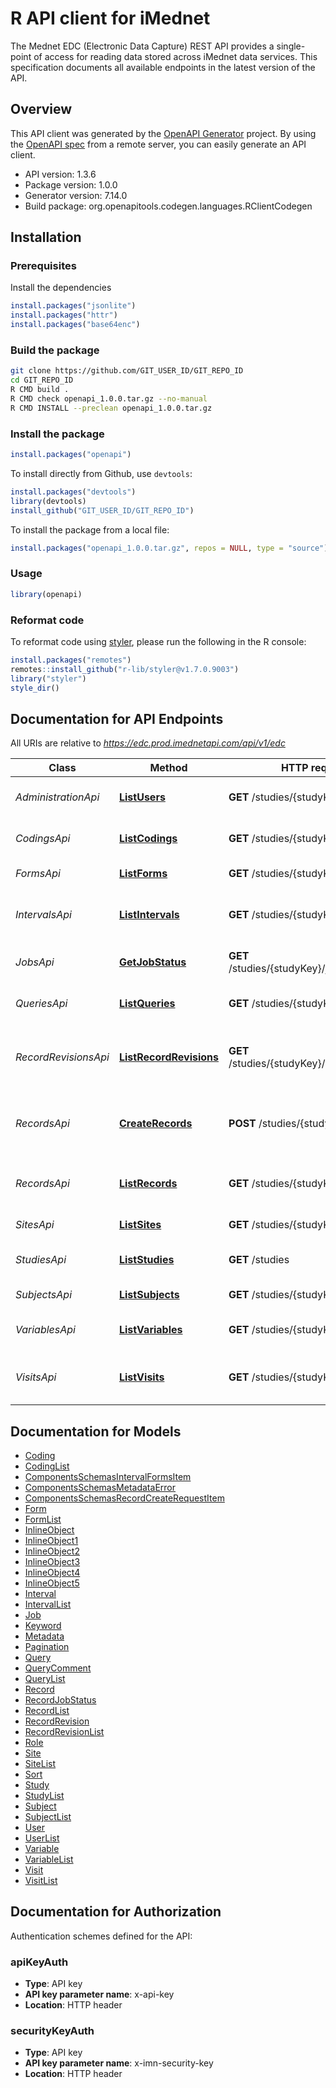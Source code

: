 # R API client for iMednet

The Mednet EDC (Electronic Data Capture) REST API provides a single-point of access for reading data stored across iMednet data services.
This specification documents all available endpoints in the latest version of the API.


## Overview
This API client was generated by the [OpenAPI Generator](https://openapi-generator.tech) project. By using the [OpenAPI spec](https://openapis.org) from a remote server, you can easily generate an API client.

- API version: 1.3.6
- Package version: 1.0.0
- Generator version: 7.14.0
- Build package: org.openapitools.codegen.languages.RClientCodegen

## Installation

### Prerequisites

Install the dependencies

```R
install.packages("jsonlite")
install.packages("httr")
install.packages("base64enc")
```

### Build the package

```sh
git clone https://github.com/GIT_USER_ID/GIT_REPO_ID
cd GIT_REPO_ID
R CMD build .
R CMD check openapi_1.0.0.tar.gz --no-manual
R CMD INSTALL --preclean openapi_1.0.0.tar.gz
```

### Install the package

```R
install.packages("openapi")
```

To install directly from Github, use `devtools`:
```R
install.packages("devtools")
library(devtools)
install_github("GIT_USER_ID/GIT_REPO_ID")
```

To install the package from a local file:
```R
install.packages("openapi_1.0.0.tar.gz", repos = NULL, type = "source")
```

### Usage

```R
library(openapi)
```

### Reformat code

To reformat code using [styler](https://styler.r-lib.org/index.html), please run the following in the R console:

```R
install.packages("remotes")
remotes::install_github("r-lib/styler@v1.7.0.9003")
library("styler")
style_dir()
```

## Documentation for API Endpoints

All URIs are relative to *https://edc.prod.imednetapi.com/api/v1/edc*

Class | Method | HTTP request | Description
------------ | ------------- | ------------- | -------------
*AdministrationApi* | [**ListUsers**](docs/AdministrationApi.md#ListUsers) | **GET** /studies/{studyKey}/users | List users and their roles in a study
*CodingsApi* | [**ListCodings**](docs/CodingsApi.md#ListCodings) | **GET** /studies/{studyKey}/codings | List coding activities in a study
*FormsApi* | [**ListForms**](docs/FormsApi.md#ListForms) | **GET** /studies/{studyKey}/forms | List forms in a study
*IntervalsApi* | [**ListIntervals**](docs/IntervalsApi.md#ListIntervals) | **GET** /studies/{studyKey}/intervals | List intervals (visit definitions) in a study
*JobsApi* | [**GetJobStatus**](docs/JobsApi.md#GetJobStatus) | **GET** /studies/{studyKey}/jobs/{batchId} | Retrieve job status by batch ID
*QueriesApi* | [**ListQueries**](docs/QueriesApi.md#ListQueries) | **GET** /studies/{studyKey}/queries | List data queries in a study
*RecordRevisionsApi* | [**ListRecordRevisions**](docs/RecordRevisionsApi.md#ListRecordRevisions) | **GET** /studies/{studyKey}/recordRevisions | List record revisions (audit trail entries) in a study
*RecordsApi* | [**CreateRecords**](docs/RecordsApi.md#CreateRecords) | **POST** /studies/{studyKey}/records | Add new record or update subject/record data
*RecordsApi* | [**ListRecords**](docs/RecordsApi.md#ListRecords) | **GET** /studies/{studyKey}/records | List records (eCRF instances) in a study
*SitesApi* | [**ListSites**](docs/SitesApi.md#ListSites) | **GET** /studies/{studyKey}/sites | List sites for a study
*StudiesApi* | [**ListStudies**](docs/StudiesApi.md#ListStudies) | **GET** /studies | List studies accessible by API key
*SubjectsApi* | [**ListSubjects**](docs/SubjectsApi.md#ListSubjects) | **GET** /studies/{studyKey}/subjects | List subjects in a study
*VariablesApi* | [**ListVariables**](docs/VariablesApi.md#ListVariables) | **GET** /studies/{studyKey}/variables | List variables (fields) in a study
*VisitsApi* | [**ListVisits**](docs/VisitsApi.md#ListVisits) | **GET** /studies/{studyKey}/visits | List visits (subject visit instances) in a study


## Documentation for Models

 - [Coding](docs/Coding.md)
 - [CodingList](docs/CodingList.md)
 - [ComponentsSchemasIntervalFormsItem](docs/ComponentsSchemasIntervalFormsItem.md)
 - [ComponentsSchemasMetadataError](docs/ComponentsSchemasMetadataError.md)
 - [ComponentsSchemasRecordCreateRequestItem](docs/ComponentsSchemasRecordCreateRequestItem.md)
 - [Form](docs/Form.md)
 - [FormList](docs/FormList.md)
 - [InlineObject](docs/InlineObject.md)
 - [InlineObject1](docs/InlineObject1.md)
 - [InlineObject2](docs/InlineObject2.md)
 - [InlineObject3](docs/InlineObject3.md)
 - [InlineObject4](docs/InlineObject4.md)
 - [InlineObject5](docs/InlineObject5.md)
 - [Interval](docs/Interval.md)
 - [IntervalList](docs/IntervalList.md)
 - [Job](docs/Job.md)
 - [Keyword](docs/Keyword.md)
 - [Metadata](docs/Metadata.md)
 - [Pagination](docs/Pagination.md)
 - [Query](docs/Query.md)
 - [QueryComment](docs/QueryComment.md)
 - [QueryList](docs/QueryList.md)
 - [Record](docs/Record.md)
 - [RecordJobStatus](docs/RecordJobStatus.md)
 - [RecordList](docs/RecordList.md)
 - [RecordRevision](docs/RecordRevision.md)
 - [RecordRevisionList](docs/RecordRevisionList.md)
 - [Role](docs/Role.md)
 - [Site](docs/Site.md)
 - [SiteList](docs/SiteList.md)
 - [Sort](docs/Sort.md)
 - [Study](docs/Study.md)
 - [StudyList](docs/StudyList.md)
 - [Subject](docs/Subject.md)
 - [SubjectList](docs/SubjectList.md)
 - [User](docs/User.md)
 - [UserList](docs/UserList.md)
 - [Variable](docs/Variable.md)
 - [VariableList](docs/VariableList.md)
 - [Visit](docs/Visit.md)
 - [VisitList](docs/VisitList.md)


## Documentation for Authorization


Authentication schemes defined for the API:
### apiKeyAuth

- **Type**: API key
- **API key parameter name**: x-api-key
- **Location**: HTTP header

### securityKeyAuth

- **Type**: API key
- **API key parameter name**: x-imn-security-key
- **Location**: HTTP header


